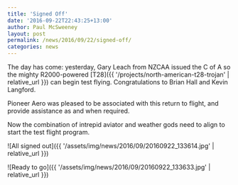 ```yaml
---
title: 'Signed Off'
date: '2016-09-22T22:43:25+13:00'
author: Paul McSweeney
layout: post
permalink: /news/2016/09/22/signed-off/
categories: news
---
```


The day has come: yesterday, Gary Leach from NZCAA issued the C of A so the mighty R2000-powered [T28]({{ '/projects/north-american-t28-trojan' | relative_url }}) can begin test flying. Congratulations to Brian Hall and Kevin Langford.

Pioneer Aero was pleased to be associated with this return to flight, and provide assistance as and when required.

Now the combination of intrepid aviator and weather gods need to align to start the test flight program.

![All signed out]({{ '/assets/img/news/2016/09/20160922_133614.jpg' | relative_url }})

![Ready to go]({{ '/assets/img/news/2016/09/20160922_133633.jpg' | relative_url }})
